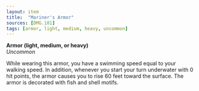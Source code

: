 ```yaml
---
layout: item
title:  "Mariner's Armor"
sources: [DMG.181]
tags: [armor, light, medium, heavy, uncommon]
---
```


**Armor (light, medium, or heavy)**  
*Uncommon*

While wearing this armor, you have a swimming speed equal to your walking speed. In addition, whenever you start your turn underwater with 0 hit points, the armor causes you to rise 60 feet toward the surface. The armor is decorated with fish and shell motifs.